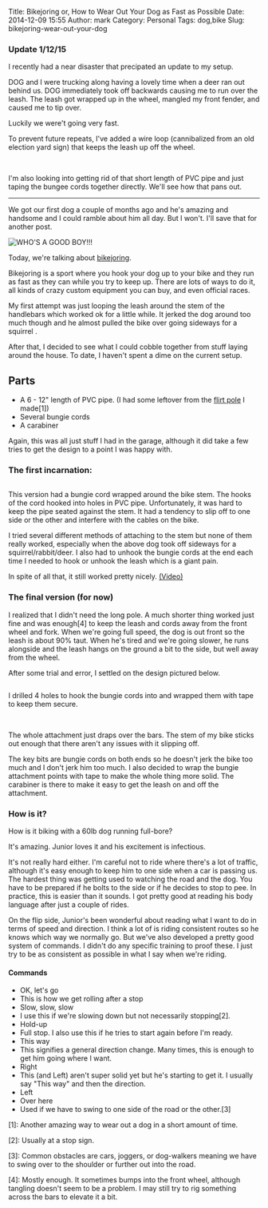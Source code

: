 Title: Bikejoring or, How to Wear Out Your Dog as Fast as Possible
Date: 2014-12-09 15:55
Author: mark
Category: Personal
Tags: dog,bike
Slug: bikejoring-wear-out-your-dog

### Update 1/12/15

I recently had a near disaster that precipated an update to my setup.

DOG and I were trucking along having a lovely time when a deer ran out behind us. DOG immediately took off backwards causing me to run over the leash. The leash got wrapped up in the wheel, mangled my front fender, and caused me to tip over.

Luckily we were't going very fast.

To prevent future repeats, I've added a wire loop (cannibalized from an old election yard sign) that keeps the leash up off the wheel.

<a href="https://lh6.googleusercontent.com/-9MFKkVddNJ4/VKlIlX_XUzI/AAAAAAABZMk/LDswMhUzD9s/w676-h901-no/IMG_20150104_090250.jpg" target="_blank" rel="noreferrer"><img src="https://lh6.googleusercontent.com/ZA53IgSDndoSYnjAlqWP2_uF8UlhGX9lf2XwvoZjM_W9=s192-p-no" alt="" /></a>&nbsp;&nbsp;<a href="https://lh4.googleusercontent.com/--B9gWn1izLI/VKlIgiGTa8I/AAAAAAABZMY/S9jhtqNU2XY/w1201-h901-no/IMG_20150104_090240.jpg" target="_blank"><img src="https://lh5.googleusercontent.com/smrEGUaHAvDRjEiHwI1pBRb3EbIqu2hgi1JKsmuDroYD=s192-p-no" alt="" /></a>

I'm also looking into getting rid of that short length of PVC pipe and just taping the bungee cords together directly. We'll see how that pans out.

---

We got our first dog a couple of months ago and he's amazing and handsome and I could ramble about him all day. But I won't. I'll save that for another post.

<img src="https://lh6.googleusercontent.com/-SAGvQrYreF8/VIEgavpS0yI/AAAAAAABX14/EP5qiAlHo04/s901-no/IMG_20141204_220256.jpg" alt="WHO'S A GOOD BOY!!!" />

Today, we're talking about [bikejoring](https://en.wikipedia.org/wiki/Bikejoring).

Bikejoring is a sport where you hook your dog up to your bike and they run as fast as they can while you try to keep up. There are lots of ways to do it, all kinds of crazy custom equipment you can buy, and even official races.

My first attempt was just looping the leash around the stem of the handlebars which worked ok for a little while. It jerked the dog around too much though and he almost pulled the bike over going sideways for a squirrel .

After that, I decided to see what I could cobble together from stuff laying around the house. To date, I haven't spent a dime on the current setup.

## Parts

- A 6 - 12" length of PVC pipe. (I had some leftover from the [flirt pole](https://en.wikipedia.org/wiki/Flirt_pole) I made[1])
- Several bungie cords
- A carabiner

Again, this was all just stuff I had in the garage, although it did take a few tries to get the design to a point I was happy with.

### The first incarnation:

<a href="https://lh6.googleusercontent.com/-gu9Gqj9rjW8/VHioFT1j8kI/AAAAAAABXqg/LdDKaO3-ks4/w1201-h901-no/IMG_20141128_115028.jpg" target="_blank" rel="noreferrer"><img src="https://lh4.googleusercontent.com/OMbhQMldQvFtG0N76dxebV2uLC9jhGFcsX1_jyOpv3sp=w216-h162-p-no" alt="" /></a>

This version had a bungie cord wrapped around the bike stem. The hooks of the cord hooked into holes in PVC pipe. Unfortunately, it was hard to keep the pipe seated against the stem. It had a tendency to slip off to one side or the other and interfere with the cables on the bike.

I tried several different methods of attaching to the stem but none of them really worked, especially when the above dog took off sideways for a squirrel/rabbit/deer. I also had to unhook the bungie cords at the end each time I needed to hook or unhook the leash which is a giant pain.

In spite of all that, it still worked pretty nicely. <a href="https://plus.google.com/107902562350318494898/posts/7fsCKbYbX79">(Video)</a>

### The final version (for now)

I realized that I didn't need the long pole. A much shorter thing worked just fine and was enough[4] to keep the leash and cords away from the front wheel and fork. When we're going full speed, the dog is out front so the leash is about 90% taut. When he's tired and we're going slower, he runs alongside and the leash hangs on the ground a bit to the side, but well away from the wheel.

After some trial and error, I settled on the design pictured below.

<a href="https://lh4.googleusercontent.com/-xiDptcP6jOQ/VId6NQKTWxI/AAAAAAABX80/ELb-Fzo3iHo/w676-h901-no/IMG_20141209_173939.jpg" target="_blank" rel="noreferrer"><img src="https://lh5.googleusercontent.com/5mmN83qkDHmDK8nF51hdiDk2gSpwXfCJnMZNJTaVl-cj=s192-p-no" alt="" /></a>

I drilled 4 holes to hook the bungie cords into and wrapped them with tape to keep them secure.

<a href="https://lh5.googleusercontent.com/-pdE0pwdAilQ/VId6S4nvvkI/AAAAAAABX9A/YuqHm4ZDlEY/w1201-h901-no/IMG_20141209_174004.jpg" target="_blank" rel="noreferrer"><img src="https://lh4.googleusercontent.com/coRQeH071Gwo8NA6a_h274HEN3ijNd1QHofyjjLxsUwO=s192-p-no" alt="" /></a>&nbsp;<a href="https://lh6.googleusercontent.com/-4zgfAnP07fY/VId6ac5XGEI/AAAAAAABX9M/lnfbioX4LJw/w676-h901-no/IMG_20141209_174015.jpg" target="_blank"><img src="https://lh3.googleusercontent.com/XSEsiyDB1FPfZCo1yc4VXqg85c0mOoPoGQtZaa1FQwdO=s192-p-no" alt="" /></a>

The whole attachment just draps over the bars. The stem of my bike sticks out enough that there aren't any issues with it slipping off.

The key bits are bungie cords on both ends so he doesn't jerk the bike too much and I don't jerk him too much. I also decided to wrap the bungie attachment points with tape to make the whole thing more solid. The carabiner is there to make it easy to get the leash on and off the attachment.

### How is it?

How is it biking with a 60lb dog running full-bore?

It's amazing. Junior loves it and his excitement is infectious.

It's not really hard either. I'm careful not to ride where there's a lot of traffic, although it's easy enough to keep him to one side when a car is passing us. The hardest thing was getting used to watching the road and the dog. You have to be prepared if he bolts to the side or if he decides to stop to pee. In practice, this is easier than it sounds. I got pretty good at reading his body language after just a couple of rides.

On the flip side, Junior's been wonderful about reading what I want to do in terms of speed and direction. I think a lot of is riding consistent routes so he knows which way we normally go. But we've also developed a pretty good system of commands. I didn't do any specific training to proof these. I just try to be as consistent as possible in what I say when we're riding.

#### Commands

- OK, let's go
- This is how we get rolling after a stop
- Slow, slow, slow
- I use this if we're slowing down but not necessarily stopping[2].
- Hold-up
- Full stop. I also use this if he tries to start again before I'm ready.
- This way
- This signifies a general direction change. Many times, this is enough to get him going where I want.
- Right
- This (and Left) aren't super solid yet but he's starting to get it. I usually say "This way" and then the direction.
- Left
- Over here
- Used if we have to swing to one side of the road or the other.[3]

[1]: Another amazing way to wear out a dog in a short amount of time.

[2]: Usually at a stop sign.

[3]: Common obstacles are cars, joggers, or dog-walkers meaning we have to swing over to the shoulder or further out into the road.

[4]: Mostly enough. It sometimes bumps into the front wheel, although tangling doesn't seem to be a problem. I may still try to rig something across the bars to elevate it a bit.
